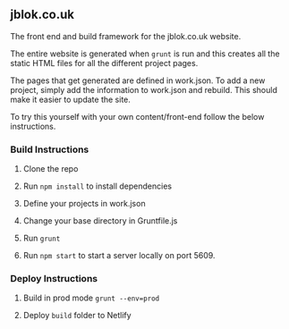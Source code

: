## jblok.co.uk

The front end and build framework for the jblok.co.uk website.

The entire website is generated when `grunt` is run and this creates all the static HTML files for all the different project pages.

The pages that get generated are defined in work.json. To add a new project, simply add the information to work.json and rebuild. This should make it easier to update the site.

To try this yourself with your own content/front-end follow the below instructions.

### Build Instructions

1. Clone the repo

2. Run `npm install` to install dependencies

3. Define your projects in work.json

4. Change your base directory in Gruntfile.js

5. Run `grunt`

6. Run `npm start` to start a server locally on port 5609.

### Deploy Instructions

1. Build in prod mode `grunt --env=prod`

2. Deploy `build` folder to Netlify
